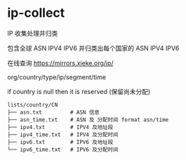 # ip-collect
IP 收集处理并归类

包含全球 ASN IPV4 IPV6
并归类出每个国家的 ASN IPV4 IPV6

在线查询 https://mirrors.xieke.org/ip/

org/country/type/ip/segment/time

if country is null then it is reserved (保留尚未分配)

```
lists/country/CN
├── asn.txt 		# ASN 信息
├── asn_time.txt 	# ASN 及 分配时间 format asn/time
├── ipv4.txt 		# IPV4 及地址段
├── ipv4_time.txt 	# IPV4 及分配时间
├── ipv6.txt 		# IPV6 及地址段
└── ipv6_time.txt 	# IPV6 及分配时间
```
